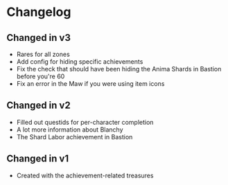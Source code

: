 # Changelog

## Changed in v3

* Rares for all zones
* Add config for hiding specific achievements
* Fix the check that should have been hiding the Anima Shards in Bastion before you're 60
* Fix an error in the Maw if you were using item icons

## Changed in v2

* Filled out questids for per-character completion
* A lot more information about Blanchy
* The Shard Labor achievement in Bastion

## Changed in v1

* Created with the achievement-related treasures
